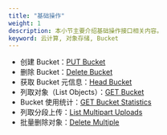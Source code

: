 ```yaml
---
title: "基础操作"
weight: 1
description: 本小节主要介绍基础操作接口相关内容。
keyword: 云计算, 对象存储, Bucket
---
```



- 创建 Bucket：[PUT Bucket](./put) 
- 删除 Bucket：[Delete Bucket](./delete)
- 获取 Bucket 元信息：[Head Bucket](./head)
- 列取对象（List Objects）：[GET Bucket](./get)
- Bucket 使用统计：[GET Bucket Statistics](./get_stats)
- 列取分段上传：[List Multipart Uploads](./list_multipart_uploads)
- 批量删除对象：[Delete Multiple](./delete_multiple)
